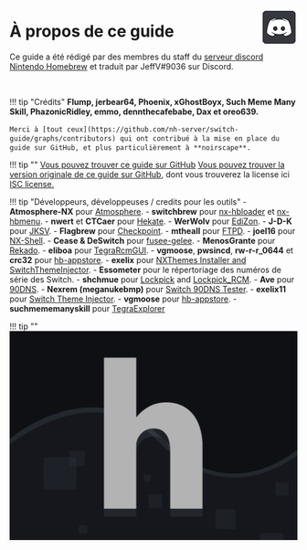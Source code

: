 <a href="https://discord.gg/C29hYvh" target="_blank"><img style="float: right;" src="../img/discord.png"></a>

# À propos de ce guide

Ce guide a été rédigé par des membres du staff du [serveur discord Nintendo Homebrew](https://discord.gg/C29hYvh) et traduit par JeffV#9036 sur Discord.

&nbsp;

!!! tip "Crédits"
    **Flump, jerbear64, Phoenix, xGhostBoyx, Such Meme Many Skill, PhazonicRidley, emmo, dennthecafebabe, Dax et oreo639.**

    Merci à [tout ceux](https://github.com/nh-server/switch-guide/graphs/contributors) qui ont contribué à la mise en place du guide sur GitHub, et plus particulièrement à **noirscape**.

!!! tip ""
    [Vous pouvez trouver ce guide sur GitHub](https://github.com/JeffVi/Switch-guide-FR)
    [Vous pouvez trouver la version originale de ce guide sur GitHub](https://github.com/nh-server/switch-guide), dont vous trouverez la license ici [ISC license.](https://github.com/nh-server/switch-guide/blob/master/LICENSE.md)

!!! tip "Développeurs, développeuses / credits pour les outils"
    - **Atmosphere-NX** pour [Atmosphere](https://github.com/Atmosphere-NX/Atmosphere).
    - **switchbrew** pour [nx-hbloader](https://github.com/switchbrew/nx-hbloader) et [nx-hbmenu](https://github.com/switchbrew/nx-hbmenu).
    - **nwert** et **CTCaer** pour [Hekate](https://github.com/CTCaer/hekate).
    - **WerWolv** pour [EdiZon](https://github.com/WerWolv/EdiZon/releases).
    - **J-D-K** pour [JKSV](https://github.com/J-D-K/JKSV).
    - **Flagbrew** pour [Checkpoint](https://github.com/FlagBrew/Checkpoint).
    - **mtheall** pour [FTPD](https://github.com/mtheall/ftpd/).
    - **joel16** pour [NX-Shell](https://github.com/joel16/NX-Shell).
    - **Cease & DeSwitch** pour [fusee-gelee](https://github.com/Qyriad/fusee-launcher).
    - **MenosGrante** pour [Rekado](https://github.com/MenosGrante/Rekado).
    - **eliboa** pour [TegraRcmGUI](https://github.com/eliboa/TegraRcmGUI).
    - **vgmoose**, **pwsincd**, **rw-r-r_0644** et **crc32** pour [hb-appstore](https://github.com/vgmoose/hb-appstore).
    - **exelix** pour [NXThemes Installer and SwitchThemeInjector](https://github.com/exelix11/SwitchThemeInjector).
    - **Essometer** pour le répertoriage des numéros de série des Switch.
    - **shchmue** pour [Lockpick](https://github.com/shchmue/Lockpick/releases) and [Lockpick_RCM](https://github.com/shchmue/Lockpick_RCM/releases).
    - **Ave** pour [90DNS](https://gitlab.com/a/90dns).
    - **Nexrem (meganukebmp)** pour [Switch 90DNS Tester](https://github.com/meganukebmp/Switch_90DNS_tester).
    - **exelix11** pour [Switch Theme Injector](https://github.com/exelix11/SwitchThemeInjector/releases).
    - **vgmoose** pour [hb-appstore](https://github.com/vgmoose/hb-appstore).
    - **suchmememanyskill** pour [TegraExplorer](https://github.com/suchmememanyskill/TegraExplorer)

!!! tip ""
    ![Nintendo Homebrew](img/nh.jpg)


